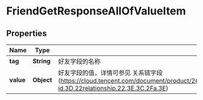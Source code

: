 

# FriendGetResponseAllOfValueItem


## Properties

| Name | Type | Description | Notes |
|------------ | ------------- | ------------- | -------------|
|**tag** | **String** | 好友字段的名称 |  [optional] |
|**value** | **Object** | 好友字段的值，详情可参见 关系链字段(https://cloud.tencent.com/document/product/269/1501#.E5.85.B3.E7.B3.BB.E9.93.BE.E5.AD.97.E6.AE.B5.3Ca-id.3D.22relationship.22.3E.3C.2Fa.3E) |  [optional] |




